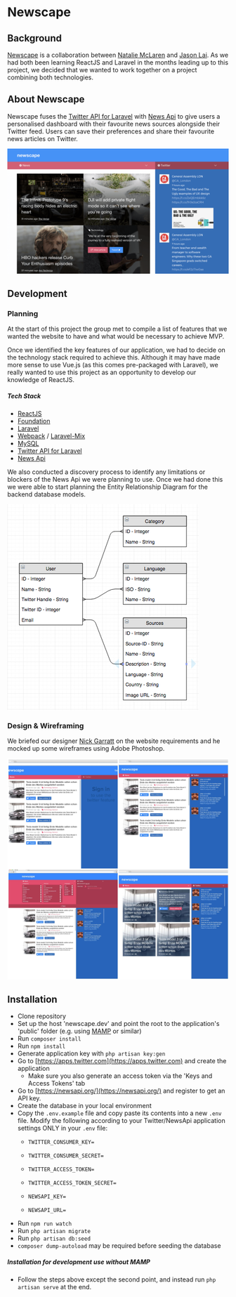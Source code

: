 # Newscape

## Background

[Newscape](http://newscape.herokuapp.com/) is a collaboration between [Natalie McLaren](https://github.com/nats12) and [Jason Lai](https://github.com/laij84). As we had both been learning ReactJS and Laravel in the months leading up to this project, we decided that we wanted to work together on a project combining both technologies.

## About Newscape

Newscape fuses the [Twitter API for Laravel](https://github.com/thujohn/twitter) with [News Api](https://newsapi.org) to give users a personalised dashboard with their favourite news sources alongside their Twitter feed. Users can save their preferences and share their favourite news articles on Twitter.

![](public/images/readme/newscape.png?raw=true)

## Development

### Planning
At the start of this project the group met to compile a list of features that we wanted the website to have and what would be necessary to achieve MVP. 

Once we identified the key features of our application, we had to decide on the technology stack required to achieve this. Although it may have made more sense to use Vue.js (as this comes pre-packaged with Laravel), we really wanted to use this project as an opportunity to develop our knowledge of ReactJS.

##### Tech Stack
* [ReactJS](https://facebook.github.io/react/)
* [Foundation](http://foundation.zurb.com/)
* [Laravel](https://laravel.com/)
* [Webpack](https://webpack.js.org/) / [Laravel-Mix](https://laravel.com/docs/5.4/mix)
* [MySQL](https://www.mysql.com/)
* [Twitter API for Laravel](https://github.com/thujohn/twitter)
* [News Api](https://newsapi.org)

We also conducted a discovery process to identify any limitations or blockers of the News Api we were planning to use. Once we had done this we were able to start planning the Entity Relationship Diagram for the backend database models. 

![](public/images/readme/erd.png?raw=true)

### Design & Wireframing
We briefed our designer [Nick Garratt](https://www.linkedin.com/in/njgarratt/) on the website requirements and he mocked up some wireframes using Adobe Photoshop.

![](public/images/readme/designs.jpg?raw=true)

## Installation 

* Clone repository
* Set up the host 'newscape.dev' and point the root to the application's 'public' folder (e.g. using [MAMP](https://www.mamp.info) or similar)
* Run `composer install`
* Run `npm install`
* Generate application key with `php artisan key:gen`
* Go to [https://apps.twitter.com](https://apps.twitter.com) and create the application
    * Make sure you also generate an access token via the 'Keys and Access Tokens' tab
* Go to [https://newsapi.org/](https://newsapi.org/) and register to get an API key.
* Create the database in your local environment
* Copy the `.env.example` file and copy paste its contents into a new `.env` file. Modify the following according to your Twitter/NewsApi application settings ONLY in your `.env` file:
    * `TWITTER_CONSUMER_KEY=`
    * `TWITTER_CONSUMER_SECRET=`
    * `TWITTER_ACCESS_TOKEN=`
    * `TWITTER_ACCESS_TOKEN_SECRET=`
  
    * `NEWSAPI_KEY=`
    * `NEWSAPI_URL=`
* Run `npm run watch`
* Run `php artisan migrate`
* Run `php artisan db:seed`
* `composer dump-autoload` may be required before seeding the database


##### Installation for development use without MAMP
* Follow the steps above except the second point, and instead run `php artisan serve` at the end. 


